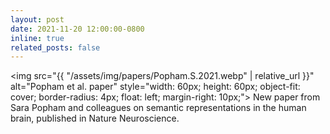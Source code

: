 ```yaml
---
layout: post
date: 2021-11-20 12:00:00-0800
inline: true
related_posts: false
---
```


<img src="{{ "/assets/img/papers/Popham.S.2021.webp" | relative_url }}" alt="Popham et al. paper" style="width: 60px; height: 60px; object-fit: cover; border-radius: 4px; float: left; margin-right: 10px;"> New paper from Sara Popham and colleagues on semantic representations in the human brain, published in Nature Neuroscience.
